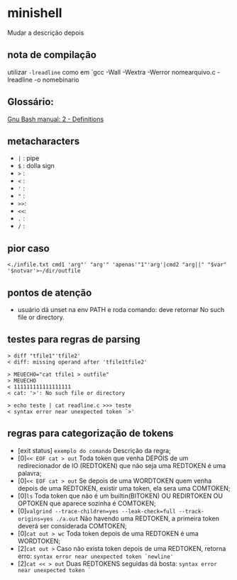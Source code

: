 # minishell
Mudar a descrição depois

## nota de compilação
utilizar `-lreadline` como em `gcc -Wall -Wextra -Werror nomearquivo.c -lreadline -o nomebinario

## Glossário:
[Gnu Bash manual: 2 - Definitions](https://www.gnu.org/software/bash/manual/html_node/Definitions.html)


## metacharacters

- `|`	: pipe
- `$`	: dolla sign
- `>`	:
- `<`	:
- `'`	:
- `"`	:
- `>>`:
- `<<`:
- `.` :
- `/` :

## pior caso
```<./infile.txt cmd1 'arg"' "arg'" 'apenas'"1"'arg'|cmd2 "arg||" "$var" '$notvar'>~/dir/outfile```

## pontos de atenção
- usuário dá unset na env PATH e roda comando: deve retornar No such file or directory.


## testes para regras de parsing
```
> diff "tfile1"'tfile2'
< diff: missing operand after 'tfile1tfile2'
```
```
> MEUECHO="cat tfile1 > outfile"
> MEUECHO
< 111111111111111111
< cat: '>': No such file or directory
```
```
> echo teste | cat readline.c >>> teste
< syntax error near unexpected token `>'
```

## regras para categorização de tokens
- \[exit status\] ```exemplo do comando``` Descrição da regra;
- \[0\]```<< EOF cat > out``` Toda token que venha DEPOIS de um redirecionador de IO (REDTOKEN) que não seja uma REDTOKEN é uma palavra;
- \[0\]```<< EOF cat > out``` Se depois de uma WORDTOKEN quem venha depois de uma REDTOKEN, existir uma token, ela sera uma COMTOKEN;
- \[0\]```ls``` Toda token que não é um builtin(BITOKEN) OU REDIRTOKEN OU OPTOKEN que aparece sozinha é COMTOKEN;
- \[0\]```valgrind --trace-children=yes --leak-check=full --track-origins=yes ./a.out``` Não havendo uma REDTOKEN, a primeira token deverá ser considerada COMTOKEN;
- \[0\]```cat out > wc``` Toda token depois de uma REDTOKEN é uma WORDTOKEN;
- \[2\]```cat out >``` Caso não exista token depois de uma REDTOKEN, retorna erro: ```syntax error near unexpected token `newline'```
- \[2\]```cat << > out``` Duas REDTOKENS seguidas dá bosta: ```syntax error near unexpected token ` ```

